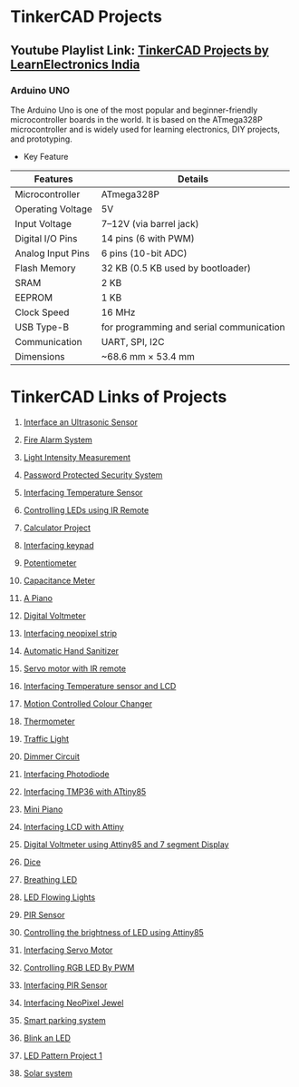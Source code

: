 # TinkerCAD Projects

## Youtube Playlist Link: [TinkerCAD Projects by LearnElectronics India](https://youtube.com/playlist?list=PLWqnlHhsmcI4eBDLBtaZs16XZq0WL1SlP&si=7A1xUso3XoeOIUpU)

### Arduino UNO
The Arduino Uno is one of the most popular and beginner-friendly microcontroller boards in the world. It is based on the ATmega328P microcontroller and is widely used for learning electronics, DIY projects, and prototyping.

 - Key Feature

 |Features| Details|
 |--------------|----------------|
Microcontroller	 |ATmega328P
Operating Voltage|	5V
Input Voltage	|7–12V (via barrel jack)
Digital I/O Pins|	14 pins (6 with PWM)
Analog Input Pins|	6 pins (10-bit ADC)
Flash Memory|	32 KB (0.5 KB used by bootloader)
SRAM	|2 KB
EEPROM	|1 KB
Clock Speed	|16 MHz
USB	Type-B |for programming and serial communication
Communication|	UART, SPI, I2C
Dimensions|	~68.6 mm × 53.4 mm




# TinkerCAD Links of Projects
1. [Interface an Ultrasonic Sensor](https://www.tinkercad.com/things/2uCATdn8g80-01-interface-an-ultrasonic-sensor?sharecode=YBqMPjq20aHCWgaAIlZjOXhIUzvYVyYXKBMgbB66xrA)
2. [Fire Alarm System](https://www.tinkercad.com/things/kwxxFFcXryt-02-fire-alarm-system?sharecode=52kD8PdGbEUiREPbgT2a_wh-750sO-BEq0iv1OLtdhs)
3. [Light Intensity Measurement](https://www.tinkercad.com/things/8BwWuVNqENZ-03-light-intensity-measurement?sharecode=24QAl47fagVHIuwyZWAmk87IVK2g7ON3gH1qExs9fyI)
4. [Password Protected Security System](https://www.tinkercad.com/things/1ONWVjTDMPC-04-password-protected-security-system?sharecode=eR6AN9MOAzN9mma8Df5urwjvQv-HDkJzdLOl5Gy6l5w)
5. [Interfacing Temperature Sensor](https://www.tinkercad.com/things/5YNdZ38e4Lm-05-interfacing-temperature-sensor?sharecode=BOqjIZVRXM_95QN3Q6dki0BocHdE9bxgybBCtBIlvyc)
6. [Controlling LEDs using IR Remote](https://www.tinkercad.com/things/hVApDTNZ2Yi-06-controlling-leds-using-ir-remote?sharecode=G37MUwaxLjdXl6vT0HtKPW1Dbx3gp8gYN2ictzRX9NY)
7. [Calculator Project](https://www.tinkercad.com/things/i3Bf1M54eQh-07-calculator-project?sharecode=wSFoEJb_8_FHGPEWuiCvQ3g5VUpDorNwfhk7_bAOe7c)
8. [Interfacing keypad](https://www.tinkercad.com/things/3CKTdGys8DA-08-interfacing-keypad?sharecode=0aKF2sf53PcPbOdvHyXjs-UnQ4e8sZKjrRbs7wx5_bc)
9. [Potentiometer](https://www.tinkercad.com/things/cWwiP9Z6IGL-09potentiometer?sharecode=FGhoAw7Cm6seNY6frQUwKmBqskVaNK_1g-8ni2DTn_o)
10. [Capacitance Meter](https://www.tinkercad.com/things/bR4QxTb6mUR-10-capacitance-meter?sharecode=0TseR4BeDGpz6WhMhXBNH-tWjFMjiahtZU5CXVssWao)
11. [A Piano](https://www.tinkercad.com/things/kdn7tQfNPWu-11a-piano?sharecode=cgCuo5eOVzlLsuBIO2YFxhsnCRNDCjgYAPoi7Rf8vI8)
12. [Digital Voltmeter](https://www.tinkercad.com/things/1K3V5WJzvOV-12-digital-voltmeter?sharecode=l-6aWab6msPy0UIDwnIrR6_KkounzUp6fJ5omkP6WBg)
13. [Interfacing neopixel strip](https://www.tinkercad.com/things/gQaiuJUwlap-13-interfacing-neopixel-strip-?sharecode=dpnfDTmaeSu0jpCpcFPYfJIQp4nAkHazWALxzbvKA8Q)
14. [Automatic Hand Sanitizer](https://www.tinkercad.com/things/lHHUz7OAiRk-14-automatic-hand-sanitizer?sharecode=0zAj-CwwOyt_rg8Iq6LkOcql4WwdQhQXrtGn3WICXYI)

16. [Servo motor with IR remote](https://www.tinkercad.com/things/9Y3PNnGbtod-16-servo-moto-with-ir-remote?sharecode=oA8b4ACVC3iueSRNLMz8YuzK2PUQ_OeeJKfrdj5r2rg)
17. [Interfacing Temperature sensor and LCD](https://www.tinkercad.com/things/bcCIsDtYNT4-17interface-temperature-sensor-and-lcd-?sharecode=JTHizfmWLgTxPIVaM5WVXPqYNM3f94j_c52jDoFX3mg)
18. [Motion Controlled Colour Changer](https://www.tinkercad.com/things/0ApAjG02SYG-18-motion-controlled-colour-changer?sharecode=XIwFnuczUGODXSF0o92miWFPVLo-ViLkYoVKM6HDp9o)
19. [Thermometer](https://www.tinkercad.com/things/4uhQW9ED74j-19-thermometer?sharecode=wqiwardesmKhS3ZAogfczIofpFp-wFEcZqXEkjxUjTo)
20. [Traffic Light](https://www.tinkercad.com/things/3l7nlJqXrAT-20-traffic-light?sharecode=qPRt_jln8qnGH_TZOXrodSDtNDeATilPYoN0JrzVSK0)
21. [Dimmer Circuit](https://www.tinkercad.com/things/dnFEvnSlsAM-21-dimmer-circuit?sharecode=kjgJllPeB-Uc7oqCyU5Uw_uvaIwhKV2hE0kbJiD8_XU)
22. [Interfacing Photodiode](https://www.tinkercad.com/things/jSkaOLA9iVb-22interfacing-photodiode?sharecode=Z5iGGVPK5_aGA9GlFYUcCO9v7bx77ElGGuo_uGZ8QnM)
23. [Interfacing TMP36 with ATtiny85](https://www.tinkercad.com/things/5V8Tp7E0ytA-23-interfacing-tmp36-with-attiny85?sharecode=qfZTn1S842IOEpW1OSeGaaMkWwkjrQyUdGNgjazoGHU)
24. [Mini Piano](https://www.tinkercad.com/things/2Mzw36dPZ7z-24mini-piano?sharecode=KKZOrpPDfMXNYSGOJg_0p64Rs7s8K65WuV7Z7Zj5w1E)
25. [Interfacing LCD with Attiny](https://www.tinkercad.com/things/fvVWncBGFI2-25-interfacing-lcd-with-attiny?sharecode=d60D4UJYwNbTmPvzaotfCH9Y7JlYFFKJkGQqmE79b-U)
26. [Digital Voltmeter using Attiny85 and 7 segment Display](https://www.tinkercad.com/things/11YLDfokY8a-26-digital-voltmeter-using-attiny85-and-7-segment-display?sharecode=QqXBF36y3lrwqXRzFD54p73EcHDRCag4l_iVEhQHQnM)
27. [Dice](https://www.tinkercad.com/things/2vkDR45ynif-27-dice?sharecode=GZEnnK8O4LQqn8gTKOWGluaOno-h53zNkbVtJArEjcM)
28. [Breathing LED](https://www.tinkercad.com/things/jWj4OPIjUdt-28breathing-led?sharecode=sv8esBnuF-eZamm3f6ulpcN4kWGk5XyDYW53p-nY_Pw)
29. [LED Flowing Lights](https://www.tinkercad.com/things/7a5MuIKwzgX-29led-flowing-lights?sharecode=wmGAXfWLXVTVboqvJlZz1LVSpVCQLaPe02StObvl3vI)
30. [PIR Sensor](https://www.tinkercad.com/things/1SdVWtImMG7-30-pir-sensor?sharecode=sOWs13oU1G4glY2mhMy301b6sOxr2-I8CYL5Kzb7mTs)
31. [Controlling the brightness of LED using Attiny85](https://www.tinkercad.com/things/ki8AzbYMLHv-31-controlling-the-brightness-of-led-using-attiny85-?sharecode=QXkROfm3ho3ZMKQzI-zmW4KeOMUgdI_BQMuzLBtSacM)
32. [Interfacing Servo Motor](https://www.tinkercad.com/things/kZtbcizGLJD-32-interfacing-servo-motor?sharecode=AJNsdehOoOGkPVHq0eFTpyFPdpvb1zi2khlL5zRt3yA)
33. [Controlling RGB LED By PWM](https://www.tinkercad.com/things/7EbytaNy33Z-33-controlling-rgb-led-by-pwm?sharecode=h2EXjDFP4HwQBuRFu9SOZ_J0ofO6itBycvdTjPPH0-8)
34. [Interfacing PIR Sensor](https://www.tinkercad.com/things/i21xdc4kG6G-34-interfacing-pir-sensor?sharecode=-qSLURNcebwe4Xh4h3vha29gVaUgxj5WyqD8IzxtgkE)
35. [Interfacing NeoPixel Jewel](https://www.tinkercad.com/things/e29nV0meqQc-35-neopixel-jewel?sharecode=lkQSl49QofcuWbtMYF20sbNThPf0-kAXmYWKXrAhg9k)


37. [Smart parking system](https://www.tinkercad.com/things/lCWrbzmee5O-37-smart-parking-system?sharecode=TjgI1rab22Ac-oOb7yU32mbBw9IPVBTL8oCz82RerbA) 
38. [Blink an LED](https://www.tinkercad.com/things/fATCGWhrhWa-38-blink-an-led?sharecode=HFOAVYpiWnnGlO7gz2vS1igECsmyJ7JcCzYjA-B_BFc)
39. [LED Pattern Project 1](https://www.tinkercad.com/things/7zlkpMK8Y5y-39-led-pattern-project-1?sharecode=2QUktPJvCJrIhyTnxqarKgcTr210AmDnOsSjFBmqIMY)
40. [Solar system](https://www.tinkercad.com/things/4qY19BgCBE2-40-solar-system?sharecode=KQuEHK5Aa2laBhRmt7lC7EGV8OaB256zGSHePBg0MZs)


